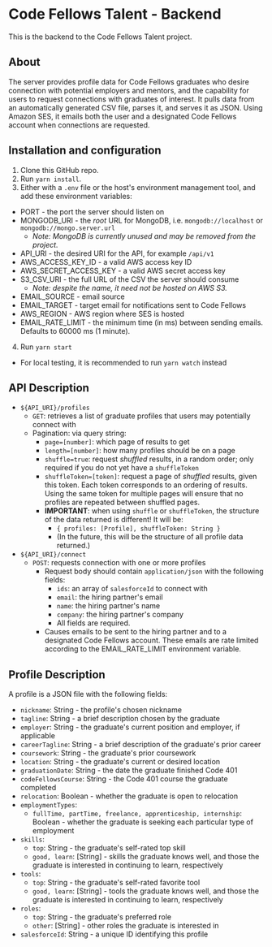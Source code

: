 # Code Fellows Talent - Backend

This is the backend to the Code Fellows Talent project.

## About

The server provides profile data for Code Fellows graduates who desire connection with potential employers and mentors, and the capability for users to request connections with graduates of interest. It pulls data from an automatically generated CSV file, parses it, and serves it as JSON. Using Amazon SES, it emails both the user and a designated Code Fellows account when connections are requested.

## Installation and configuration

1. Clone this GitHub repo.
2. Run `yarn install`.
3. Either with a `.env` file or the host's environment management tool, and add these environment variables:
  * PORT - the port the server should listen on
  * MONGODB_URI - the *root* URL for MongoDB, i.e. `mongodb://localhost` or `mongodb://mongo.server.url`
    * *Note: MongoDB is currently unused and may be removed from the project.*
  * API_URI - the desired URI for the API, for example `/api/v1`
  * AWS_ACCESS_KEY_ID - a valid AWS access key ID
  * AWS_SECRET_ACCESS_KEY - a valid AWS secret access key
  * S3_CSV_URI - the full URL of the CSV the server should consume
    * *Note: despite the name, it need not be hosted on AWS S3.*
  * EMAIL_SOURCE - email source
  * EMAIL_TARGET - target email for notifications sent to Code Fellows
  * AWS_REGION - AWS region where SES is hosted
  * EMAIL_RATE_LIMIT - the minimum time (in ms) between sending emails. Defaults to 60000 ms (1 minute).

4. Run `yarn start`
  * For local testing, it is recommended to run `yarn watch` instead

## API Description

* `${API_URI}/profiles`
  * `GET`: retrieves a list of graduate profiles that users may potentially connect with
  * Pagination: via query string:
    * `page=[number]`: which page of results to get
    * `length=[number]`: how many profiles should be on a page
    * `shuffle=true`: request *shuffled* results, in a random order; only required if you do not yet have a `shuffleToken`
    * `shuffleToken=[token]`: request a page of *shuffled* results, given this token. Each token corresponds to an ordering of results. Using the same token for multiple pages will ensure that no profiles are repeated between shuffled pages.
    * **IMPORTANT**: when using `shuffle` or `shuffleToken`, the structure of the data returned is different! It will be:
      * `{ profiles: [Profile], shuffleToken: String }`
      * (In the future, this will be the structure of all profile data returned.)
* `${API_URI}/connect`
  * `POST`: requests connection with one or more profiles
    * Request body should contain `application/json` with the following fields:
      * `ids`: an array of `salesforceId` to connect with
      * `email`: the hiring partner's email
      * `name`: the hiring partner's name
      * `company`: the hiring partner's company
      * All fields are required.
    * Causes emails to be sent to the hiring partner and to a designated Code Fellows account. These emails are rate limited according to the EMAIL_RATE_LIMIT environment variable.

## Profile Description

A profile is a JSON file with the following fields:

* `nickname`: String - the profile's chosen nickname
* `tagline`: String - a brief description chosen by the graduate
* `employer`: String - the graduate's current position and employer, if applicable
* `careerTagline`: String - a brief description of the graduate's prior career
* `coursework`: String - the graduate's prior coursework
* `location`: String - the graduate's current or desired location
* `graduationDate`: String - the date the graduate finished Code 401
* `codeFellowsCourse`: String - the Code 401 course the graduate completed
* `relocation`: Boolean - whether the graduate is open to relocation
* `employmentTypes`:
  * `fullTime, partTime, freelance, apprenticeship, internship`: Boolean - whether the graduate is seeking each particular type of employment
* `skills`:
  * `top`: String - the graduate's self-rated top skill
  * `good, learn`: [String] - skills the graduate knows well, and those the graduate is interested in continuing to learn, respectively
* `tools`:
  * `top`: String - the graduate's self-rated favorite tool
  * `good, learn`: [String] - tools the graduate knows well, and those the graduate is interested in continuing to learn, respectively
* `roles`:
  * `top`: String - the graduate's preferred role
  * `other`: [String] - other roles the graduate is interested in
* `salesforceId`: String - a unique ID identifying this profile
